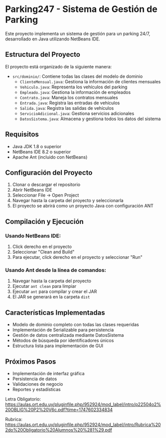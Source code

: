# Parking247 - Sistema de Gestión de Parking

Este proyecto implementa un sistema de gestión para un parking 24/7, desarrollado en Java utilizando NetBeans IDE.

## Estructura del Proyecto

El proyecto está organizado de la siguiente manera:

- `src/dominio/`: Contiene todas las clases del modelo de dominio
  - `ClienteMensual.java`: Gestiona la información de clientes mensuales
  - `Vehiculo.java`: Representa los vehículos del parking
  - `Empleado.java`: Gestiona la información de empleados
  - `Contrato.java`: Maneja los contratos mensuales
  - `Entrada.java`: Registra las entradas de vehículos
  - `Salida.java`: Registra las salidas de vehículos
  - `ServicioAdicional.java`: Gestiona servicios adicionales
  - `DatosSistema.java`: Almacena y gestiona todos los datos del sistema

## Requisitos

- Java JDK 1.8 o superior
- NetBeans IDE 8.2 o superior
- Apache Ant (incluido con NetBeans)

## Configuración del Proyecto

1. Clonar o descargar el repositorio
2. Abrir NetBeans IDE
3. Seleccionar File -> Open Project
4. Navegar hasta la carpeta del proyecto y seleccionarla
5. El proyecto se abrirá como un proyecto Java con configuración ANT

## Compilación y Ejecución

### Usando NetBeans IDE:
1. Click derecho en el proyecto
2. Seleccionar "Clean and Build"
3. Para ejecutar, click derecho en el proyecto y seleccionar "Run"

### Usando Ant desde la línea de comandos:
1. Navegar hasta la carpeta del proyecto
2. Ejecutar `ant clean` para limpiar
3. Ejecutar `ant` para compilar y crear el JAR
4. El JAR se generará en la carpeta `dist`

## Características Implementadas

- Modelo de dominio completo con todas las clases requeridas
- Implementación de Serializable para persistencia
- Gestión de datos centralizada mediante DatosSistema
- Métodos de búsqueda por identificadores únicos
- Estructura lista para implementación de GUI

## Próximos Pasos

- Implementación de interfaz gráfica
- Persistencia de datos
- Validaciones de negocio
- Reportes y estadísticas

Letra Obligatorio: https://aulas.ort.edu.uy/pluginfile.php/952924/mod_label/intro/p22504o2%20OBLIG%20P2%20V6c.pdf?time=1747602334834


Rubrica:  https://aulas.ort.edu.uy/pluginfile.php/952924/mod_label/intro/Rubrica%202do%20Obligatorio%20Alumnos%20%281%29.pdf
